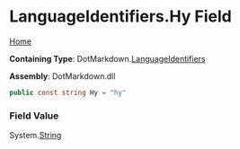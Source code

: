 <a name="_top"></a>

# LanguageIdentifiers\.Hy Field

[Home](../../../README.md#_top)

**Containing Type**: DotMarkdown\.[LanguageIdentifiers](../README.md#_top)

**Assembly**: DotMarkdown\.dll

```csharp
public const string Hy = "hy"
```

### Field Value

System\.[String](https://docs.microsoft.com/en-us/dotnet/api/system.string)